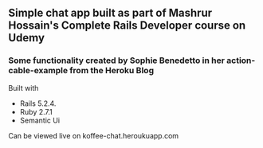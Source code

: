 
## Simple chat app built as part of Mashrur Hossain's Complete Rails Developer course on Udemy
### Some functionality created by Sophie Benedetto in her action-cable-example from the Heroku Blog

Built with
 - Rails 5.2.4.
 - Ruby 2.7.1
 - Semantic Ui

Can be viewed live on koffee-chat.heroukuapp.com
